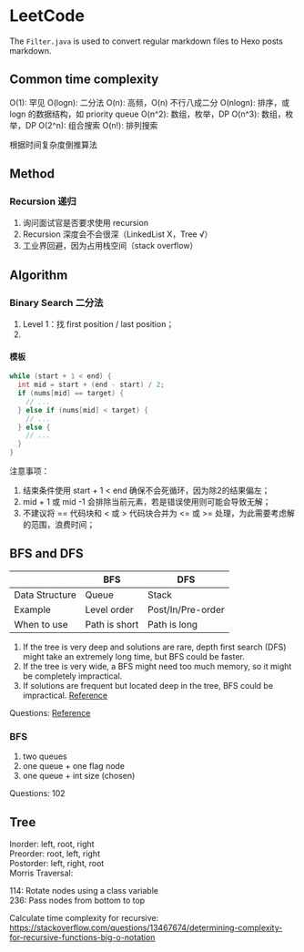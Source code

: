# LeetCode

The `Filter.java` is used to convert regular markdown files to Hexo posts markdown. 

## Common time complexity
O(1): 罕见
O(logn): 二分法
O(n): 高频，O(n) 不行八成二分
O(nlogn): 排序，或 logn 的数据结构，如 priority queue
O(n^2): 数组，枚举，DP
O(n^3): 数组，枚举，DP
O(2^n): 组合搜索
O(n!): 排列搜索

根据时间复杂度倒推算法

## Method
### Recursion 递归
1. 询问面试官是否要求使用 recursion
2. Recursion 深度会不会很深（LinkedList X，Tree √）
3. 工业界回避，因为占用栈空间（stack overflow）

## Algorithm
### Binary Search 二分法
1. Level 1：找 first position / last position；
2. 

#### 模板
```java
while (start + 1 < end) {
  int mid = start + (end - start) / 2;
  if (nums[mid] == target) {
    // ...
  } else if (nums[mid] < target) {
    // ...
  } else {
    // ...
  }
}
```

注意事项：
1. 结束条件使用 start + 1 < end 确保不会死循环，因为除2的结果偏左；
2. mid + 1 或 mid -1 会排除当前元素，若是错误使用则可能会导致无解；
3. 不建议将 == 代码块和 < 或 > 代码块合并为 <= 或 >= 处理，为此需要考虑解的范围，浪费时间；

## BFS and DFS
|                    | BFS              | DFS              |
| ------------------ | ---------------- | ---------------- |
| Data Structure     | Queue            | Stack            |
| Example            | Level order      | Post/In/Pre-order|
| When to use        | Path is short    | Path is long     |

1. If the tree is very deep and solutions are rare, depth first search (DFS) might take an extremely long time, but BFS could be faster.
2. If the tree is very wide, a BFS might need too much memory, so it might be completely impractical.
3. If solutions are frequent but located deep in the tree, BFS could be impractical.
[Reference](https://stackoverflow.com/questions/3332947/when-is-it-practical-to-use-depth-first-search-dfs-vs-breadth-first-search-bf)

Questions: 
[Reference](https://medium.com/leetcode-patterns/leetcode-pattern-1-bfs-dfs-25-of-the-problems-part-1-519450a84353)

### BFS
1. two queues
2. one queue + one flag node
3. one queue + int size (chosen)

Questions: 102

## Tree
Inorder: left, root, right  
Preorder: root, left, right  
Postorder: left, right, root  
Morris Traversal: 

114: Rotate nodes using a class variable  
236: Pass nodes from bottom to top  

Calculate time complexity for recursive: https://stackoverflow.com/questions/13467674/determining-complexity-for-recursive-functions-big-o-notation  